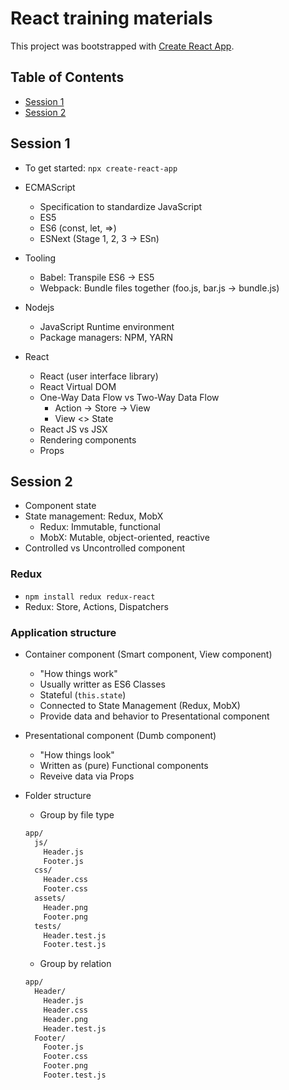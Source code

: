# React training materials

This project was bootstrapped with [Create React App](https://github.com/facebookincubator/create-react-app).

## Table of Contents

* [Session 1](#session-1)
* [Session 2](#session-2)

## Session 1

* To get started: `npx create-react-app`
* ECMAScript
  * Specification to standardize JavaScript
  * ES5
  * ES6 (const, let, =>)
  * ESNext (Stage 1, 2, 3 -> ESn)
* Tooling
  * Babel: Transpile ES6 -> ES5
  * Webpack: Bundle files together (foo.js, bar.js -> bundle.js)
* Nodejs
  * JavaScript Runtime environment
  * Package managers: NPM, YARN

* React
  * React (user interface library)
  * React Virtual DOM
  * One-Way Data Flow vs Two-Way Data Flow
    * Action -> Store -> View
    * View <> State
  * React JS vs JSX
  * Rendering components
  * Props

## Session 2

* Component state
* State management: Redux, MobX
  * Redux: Immutable, functional
  * MobX: Mutable, object-oriented, reactive
* Controlled vs Uncontrolled component

### Redux

* `npm install redux redux-react`
* Redux: Store, Actions, Dispatchers

### Application structure

* Container component (Smart component, View component)
  * "How things work"
  * Usually writter as ES6 Classes
  * Stateful (`this.state`)
  * Connected to State Management (Redux, MobX)
  * Provide data and behavior to Presentational component
* Presentational component (Dumb component)
  * "How things look"
  * Written as (pure) Functional components
  * Reveive data via Props

* Folder structure

  * Group by file type

  ```sh
  app/
    js/
      Header.js
      Footer.js
    css/
      Header.css
      Footer.css
    assets/
      Header.png
      Footer.png
    tests/
      Header.test.js
      Footer.test.js
  ```

  * Group by relation

  ```sh
  app/
    Header/
      Header.js
      Header.css
      Header.png
      Header.test.js
    Footer/
      Footer.js
      Footer.css
      Footer.png
      Footer.test.js
  ```
